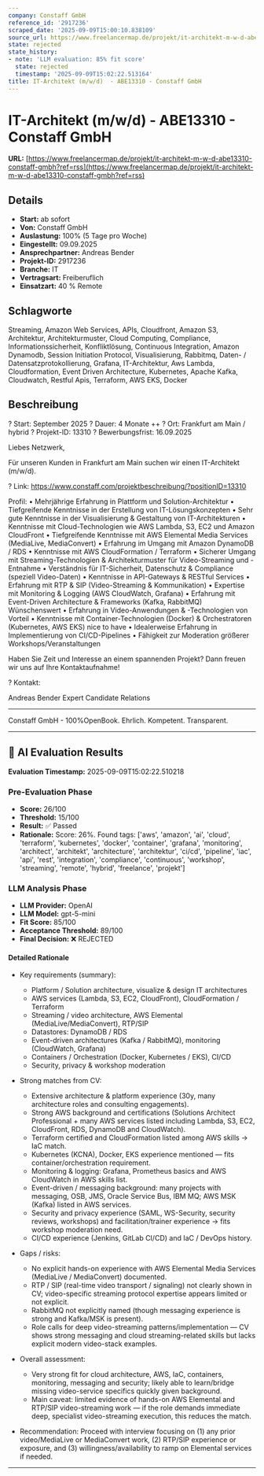 ```yaml
---
company: Constaff GmbH
reference_id: '2917236'
scraped_date: '2025-09-09T15:00:10.838109'
source_url: https://www.freelancermap.de/projekt/it-architekt-m-w-d-abe13310-constaff-gmbh?ref=rss
state: rejected
state_history:
- note: 'LLM evaluation: 85% fit score'
  state: rejected
  timestamp: '2025-09-09T15:02:22.513164'
title: IT-Architekt (m/w/d)  - ABE13310 - Constaff GmbH
---
```



# IT-Architekt (m/w/d)  - ABE13310 - Constaff GmbH
**URL:** [https://www.freelancermap.de/projekt/it-architekt-m-w-d-abe13310-constaff-gmbh?ref=rss](https://www.freelancermap.de/projekt/it-architekt-m-w-d-abe13310-constaff-gmbh?ref=rss)
## Details
- **Start:** ab sofort
- **Von:** Constaff GmbH
- **Auslastung:** 100% (5 Tage pro Woche)
- **Eingestellt:** 09.09.2025
- **Ansprechpartner:** Andreas Bender
- **Projekt-ID:** 2917236
- **Branche:** IT
- **Vertragsart:** Freiberuflich
- **Einsatzart:** 40
                                                % Remote

## Schlagworte
Streaming, Amazon Web Services, APIs, Cloudfront, Amazon S3, Architektur, Architekturmuster, Cloud Computing, Compliance, Informationssicherheit, Konfliktlösung, Continuous Integration, Amazon Dynamodb, Session Initiation Protocol, Visualisierung, Rabbitmq, Daten- / Datensatzprotokollierung, Grafana, IT-Architektur, Aws Lambda, Cloudformation, Event Driven Architecture, Kubernetes, Apache Kafka, Cloudwatch, Restful Apis, Terraform, AWS EKS, Docker

## Beschreibung
? Start: September 2025 ? Dauer: 4 Monate ++ ? Ort: Frankfurt am Main / hybrid
? Projekt-ID: 13310 ? Bewerbungsfrist: 16.09.2025

Liebes Netzwerk,

Für unseren Kunden in Frankfurt am Main suchen wir einen IT-Architekt (m/w/d).

? Link: https://www.constaff.com/projektbeschreibung/?positionID=13310

Profil:
• Mehrjährige Erfahrung in Plattform und Solution-Architektur
• Tiefgreifende Kenntnisse in der Erstellung von IT-Lösungskonzepten
• Sehr gute Kenntnisse in der Visualisierung & Gestaltung von IT-Architekturen
• Kenntnisse mit Cloud-Technologien wie AWS Lambda, S3, EC2 und Amazon CloudFront
• Tiefgreifende Kenntnisse mit AWS Elemental Media Services (MediaLive, MediaConvert)
• Erfahrung im Umgang mit Amazon DynamoDB / RDS
• Kenntnisse mit AWS CloudFormation / Terraform
• Sicherer Umgang mit Streaming-Technologien & Architekturmuster für Video-Streaming und -Entnahme
• Verständnis für IT-Sicherheit, Datenschutz & Compliance (speziell Video-Daten)
• Kenntnisse in API-Gateways & RESTful Services
• Erfahrung mit RTP & SIP (Video-Streaming & Kommunikation)
• Expertise mit Monitoring & Logging (AWS CloudWatch, Grafana)
• Erfahrung mit Event-Driven Architecture & Frameworks (Kafka, RabbitMQ) Wünschenswert
• Erfahrung in Video-Anwendungen & -Technologien von Vorteil
• Kenntnisse mit Container-Technologien (Docker) & Orchestratoren (Kubernetes, AWS EKS) nice to have
• Idealerweise Erfahrung in Implementierung von CI/CD-Pipelines
• Fähigkeit zur Moderation größerer Workshops/Veranstaltungen

Haben Sie Zeit und Interesse an einem spannenden Projekt?
Dann freuen wir uns auf Ihre Kontaktaufnahme!

? Kontakt:

Andreas Bender
Expert Candidate Relations
_________________________________

Constaff GmbH - 100%OpenBook. Ehrlich. Kompetent. Transparent.

---

## 🤖 AI Evaluation Results

**Evaluation Timestamp:** 2025-09-09T15:02:22.510218

### Pre-Evaluation Phase
- **Score:** 26/100
- **Threshold:** 15/100
- **Result:** ✅ Passed
- **Rationale:** Score: 26%. Found tags: ['aws', 'amazon', 'ai', 'cloud', 'terraform', 'kubernetes', 'docker', 'container', 'grafana', 'monitoring', 'architect', 'architekt', 'architecture', 'architektur', 'ci/cd', 'pipeline', 'iac', 'api', 'rest', 'integration', 'compliance', 'continuous', 'workshop', 'streaming', 'remote', 'hybrid', 'freelance', 'projekt']

### LLM Analysis Phase
- **LLM Provider:** OpenAI
- **LLM Model:** gpt-5-mini
- **Fit Score:** 85/100
- **Acceptance Threshold:** 89/100
- **Final Decision:** ❌ REJECTED

#### Detailed Rationale
- Key requirements (summary):
  - Platform / Solution architecture, visualize & design IT architectures
  - AWS services (Lambda, S3, EC2, CloudFront), CloudFormation / Terraform
  - Streaming / video architecture, AWS Elemental (MediaLive/MediaConvert), RTP/SIP
  - Datastores: DynamoDB / RDS
  - Event-driven architectures (Kafka / RabbitMQ), monitoring (CloudWatch, Grafana)
  - Containers / Orchestration (Docker, Kubernetes / EKS), CI/CD
  - Security, privacy & workshop moderation

- Strong matches from CV:
  - Extensive architecture & platform experience (30y, many architecture roles and consulting engagements).
  - Strong AWS background and certifications (Solutions Architect Professional + many AWS services listed including Lambda, S3, EC2, CloudFront, RDS, DynamoDB and CloudWatch).
  - Terraform certified and CloudFormation listed among AWS skills → IaC match.
  - Kubernetes (KCNA), Docker, EKS experience mentioned — fits container/orchestration requirement.
  - Monitoring & logging: Grafana, Prometheus basics and AWS CloudWatch in AWS skills list.
  - Event-driven / messaging background: many projects with messaging, OSB, JMS, Oracle Service Bus, IBM MQ; AWS MSK (Kafka) listed in AWS services.
  - Security and privacy experience (SAML, WS-Security, security reviews, workshops) and facilitation/trainer experience → fits workshop moderation need.
  - CI/CD experience (Jenkins, GitLab CI/CD) and IaC / DevOps history.

- Gaps / risks:
  - No explicit hands-on experience with AWS Elemental Media Services (MediaLive / MediaConvert) documented.
  - RTP / SIP (real-time video transport / signaling) not clearly shown in CV; video-specific streaming protocol expertise appears limited or not explicit.
  - RabbitMQ not explicitly named (though messaging experience is strong and Kafka/MSK is present).
  - Role calls for deep video-streaming patterns/implementation — CV shows strong messaging and cloud streaming-related skills but lacks explicit modern video-stack examples.

- Overall assessment:
  - Very strong fit for cloud architecture, AWS, IaC, containers, monitoring, messaging and security; likely able to learn/bridge missing video-service specifics quickly given background.
  - Main caveat: limited evidence of hands-on AWS Elemental and RTP/SIP video-streaming work — if the role demands immediate deep, specialist video-streaming execution, this reduces the match.

- Recommendation: Proceed with interview focusing on (1) any prior video/MediaLive or MediaConvert work, (2) RTP/SIP experience or exposure, and (3) willingness/availability to ramp on Elemental services if needed.

---
